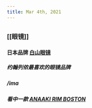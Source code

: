 ```yaml
---
title: Mar 4th, 2021
---
```


##
### [[眼镜]]
#### 日本品牌 [白山眼镜](http://hakusan-megane.co.jp/)
##### 约翰列侬最喜欢的眼镜品牌
##### /ima
##### 看中一款 [ANAAKI RIM BOSTON](http://hakusan-megane.co.jp/originalframes/conbination/anaaki-rim-boston/)
#####
